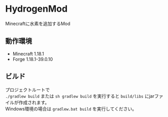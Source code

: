 # HydrogenMod
Minecraftに水素を追加するMod

## 動作環境
* Minecraft 1.18.1
* Forge 1.18.1-39.0.10

## ビルド
プロジェクトルートで<br>
`./gradlew build` または `sh gradlew build` を実行すると `build/libs` にjarファイルが作成されます。<br>
Windows環境の場合は `gradlew.bat build` を実行してください。
